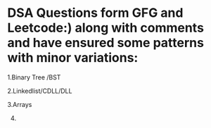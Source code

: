 # DSA Questions form GFG and Leetcode:) along with comments and have ensured some patterns with minor variations:

1.Binary Tree /BST

2.Linkedlist/CDLL/DLL

3.Arrays

4.
